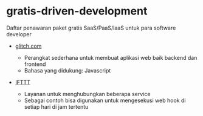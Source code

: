 # gratis-driven-development
Daftar penawaran paket gratis SaaS/PaaS/IaaS untuk para software developer

- [glitch.com](https://glitch.com)
  - Perangkat sederhana untuk membuat aplikasi web baik backend dan frontend
  - Bahasa yang didukung: Javascript

- [IFTTT](https://ifttt.com/)
  - Layanan untuk menghubungkan beberapa service 
  - Sebagai contoh bisa digunakan untuk mengesekusi web hook di setiap hari di jam tertentu
